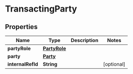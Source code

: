 # TransactingParty

## Properties
Name | Type | Description | Notes
------------ | ------------- | ------------- | -------------
**partyRole** | [**PartyRole**](PartyRole.md) |  | 
**party** | [**Party**](Party.md) |  | 
**internalRefId** | **String** |  |  [optional]
